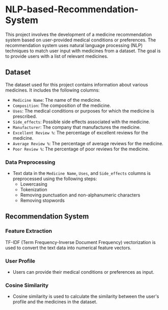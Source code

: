# NLP-based-Recommendation-System

This project involves the development of a medicine recommendation system based on user-provided medical conditions or preferences. The recommendation system uses natural language processing (NLP) techniques to match user input with medicines from a dataset. The goal is to provide users with a list of relevant medicines.

## Dataset

The dataset used for this project contains information about various medicines. It includes the following columns:

- `Medicine Name`: The name of the medicine.
- `Composition`: The composition of the medicine.
- `Uses`: The medical conditions or purposes for which the medicine is prescribed.
- `Side_effects`: Possible side effects associated with the medicine.
- `Manufacturer`: The company that manufactures the medicine.
- `Excellent Review %`: The percentage of excellent reviews for the medicine.
- `Average Review %`: The percentage of average reviews for the medicine.
- `Poor Review %`: The percentage of poor reviews for the medicine.

### Data Preprocessing
- Text data in the `Medicine Name`, `Uses`, and `Side_effects` columns is preprocessed using the following steps:
  - Lowercasing
  - Tokenization
  - Removing punctuation and non-alphanumeric characters
  - Removing stopwords
 
## Recommendation System

### Feature Extraction
TF-IDF (Term Frequency-Inverse Document Frequency) vectorization is used to convert the text data into numerical feature vectors.

### User Profile
- Users can provide their medical conditions or preferences as input.

### Cosine Similarity
- Cosine similarity is used to calculate the similarity between the user's profile and the medicines in the dataset.

